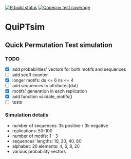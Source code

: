<!-- badges: start -->
[![R build status](https://github.com/jakubkala/QuiPTsim/workflows/R-CMD-check/badge.svg)](https://github.com/jakubkala/QuiPTsim/actions)
[![Codecov test coverage](https://codecov.io/gh/jakubkala/QuiPTsim/branch/master/graph/badge.svg)](https://codecov.io/gh/jakubkala/QuiPTsim?branch=master)
<!-- badges: end -->

# QuiPTsim
## Quick Permutation Test simulation

### TODO

- [X] add probabilities' vectors for both motifs and sequences
- [ ] add seqR counter
- [X] longer motifs: ds <= 6 ns <= 4
- [ ] add sequences to attributes(dat)
- [X] motifs' generation in each replication 
- [X] add function validate_motifs() 
- [ ] tests

### Simulation details

* number of sequences: 3k positive / 3k negative
* replications: 50-100
* number of motifs: 1 - 3
* sequences' lengths: 10, 20, 40, 80
* alphabet: 20 elements: 4, 6, 8, 20
* various probability vectors

